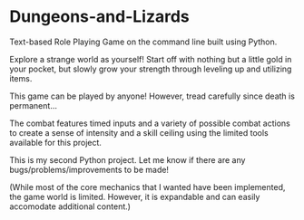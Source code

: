# Dungeons-and-Lizards

Text-based Role Playing Game on the command line built using Python.

Explore a strange world as yourself! Start off with nothing but a little gold in your pocket, but slowly grow your strength through leveling up and utilizing items. 

This game can be played by anyone! However, tread carefully since death is permanent...

The combat features timed inputs and a variety of possible combat actions to create a sense of intensity and a skill ceiling using the limited tools available for this project. 

This is my second Python project.
Let me know if there are any bugs/problems/improvements to be made!

(While most of the core mechanics that I wanted have been implemented, the game world is limited. However, it is expandable and can easily accomodate additional content.)
